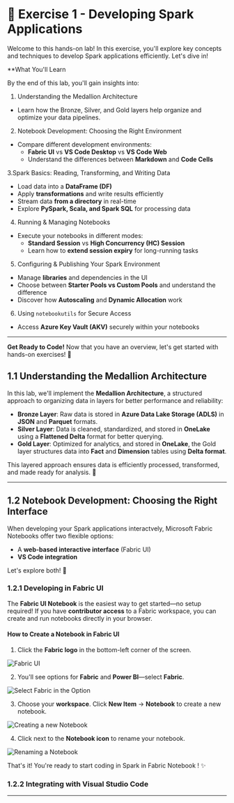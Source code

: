 # 🚀 Exercise 1 - Developing Spark Applications  

Welcome to this hands-on lab! In this exercise, you'll explore key concepts and techniques to develop Spark applications efficiently. Let's dive in!  

**What You'll Learn  

By the end of this lab, you'll gain insights into:  

1. Understanding the Medallion Architecture  
  - Learn how the Bronze, Silver, and Gold layers help organize and optimize your data pipelines.  

2. Notebook Development: Choosing the Right Environment  
  - Compare different development environments:  
    - **Fabric UI** vs **VS Code Desktop** vs **VS Code Web**  
    - Understand the differences between **Markdown** and **Code Cells**  

3.Spark Basics: Reading, Transforming, and Writing Data  
  - Load data into a **DataFrame (DF)**  
  - Apply **transformations** and write results efficiently  
  - Stream data **from a directory** in real-time  
  - Explore **PySpark, Scala, and Spark SQL** for processing data  

4. Running & Managing Notebooks  
  - Execute your notebooks in different modes:  
    - **Standard Session** vs **High Concurrency (HC) Session**  
    - Learn how to **extend session expiry** for long-running tasks  

5. Configuring & Publishing Your Spark Environment  
  - Manage **libraries** and dependencies in the UI  
  - Choose between **Starter Pools vs Custom Pools** and understand the difference  
  - Discover how **Autoscaling** and **Dynamic Allocation** work  

6. Using `notebookutils` for Secure Access  
  - Access **Azure Key Vault (AKV)** securely within your notebooks  

---

**Get Ready to Code!**
Now that you have an overview, let's get started with hands-on exercises! 🚀


## 1.1 Understanding the Medallion Architecture  

In this lab, we'll implement the **Medallion Architecture**, a structured approach to organizing data in layers for better performance and reliability:  

- **Bronze Layer**: Raw data is stored in **Azure Data Lake Storage (ADLS)** in **JSON** and **Parquet** formats.  
- **Silver Layer**: Data is cleaned, standardized, and stored in **OneLake** using a **Flattened Delta** format for better querying.  
- **Gold Layer**: Optimized for analytics, and stored in **OneLake**, the Gold layer structures data into **Fact** and **Dimension** tables using **Delta format**.  

This layered approach ensures data is efficiently processed, transformed, and made ready for analysis. 🚀  

---

## 1.2 Notebook Development: Choosing the Right Interface

When developing your Spark applications interactvely, Microsoft Fabric Notebooks offer two flexible options:  
- A **web-based interactive interface** (Fabric UI)  
- **VS Code integration**

Let's explore both! 🚀  

### 1.2.1 Developing in Fabric UI  

The **Fabric UI Notebook** is the easiest way to get started—no setup required! If you have **contributor access** to a Fabric workspace, you can create and run notebooks directly in your browser.  

#### How to Create a Notebook in Fabric UI  
1. Click the **Fabric logo** in the bottom-left corner of the screen.

![Fabric UI](https://github.com/voidfunction/FabCon25SparkWorkshop/blob/main/screenshots/module-1-developing-spark/1.2.1a.jpg)  

2. You'll see options for **Fabric** and **Power BI**—select **Fabric**.  

![Select Fabric in the Option](https://github.com/voidfunction/FabCon25SparkWorkshop/blob/main/screenshots/module-1-developing-spark/1.2.1b.jpg) 

3. Choose your **workspace**.  Click **New Item** → **Notebook** to create a new notebook. 

![Creating a new Notebook](https://github.com/voidfunction/FabCon25SparkWorkshop/blob/main/screenshots/module-1-developing-spark/1.2.1c.jpg) 

4. Click next to the **Notebook icon** to rename your notebook.  

![Renaming a Notebook](https://github.com/voidfunction/FabCon25SparkWorkshop/blob/main/screenshots/module-1-developing-spark/1.2.1d.jpg) 

That's it! You're ready to start coding in Spark in Fabric Notebook ! ✨  

### 1.2.2 Integrating with Visual Studio Code

---